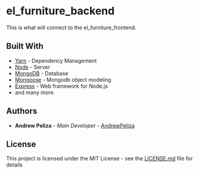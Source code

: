 # el_furniture_backend

This is what will connect to the el_furniture_frontend. 

## Built With

* [Yarn](https://yarnpkg.com/en/) - Dependency Management
* [Node](https://nodejs.org/en/) - Server
* [MongoDB](https://www.mongodb.com/) - Database
* [Mongoose](https://mongoosejs.com/) - Mongodb object modeling
* [Express](https://expressjs.com/) - Web framework for Node.js
* and many more.

## Authors

* **Andrew Peliza** - *Main Developer* - [AndrewPeliza](https://github.com/ElAndy94)

## License

This project is licensed under the MIT License - see the [LICENSE.md](LICENSE.md) file for details
